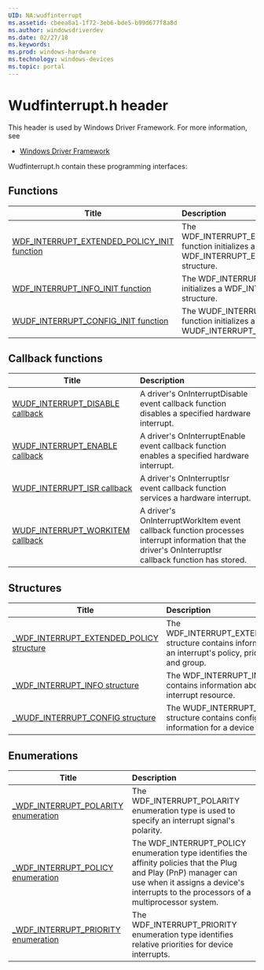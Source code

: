 ```yaml
---
UID: NA:wudfinterrupt
ms.assetid: cbeea8a1-1f72-3eb6-bde5-b99d677f8a8d
ms.author: windowsdriverdev
ms.date: 02/27/18
ms.keywords: 
ms.prod: windows-hardware
ms.technology: windows-devices
ms.topic: portal
---
```


# Wudfinterrupt.h header



This header is used by Windows Driver Framework. For more information, see
- [Windows Driver Framework](../_wdf/index.md)

Wudfinterrupt.h contain these programming interfaces:


## Functions

| Title   | Description   |
| ---- |:---- |
| [WDF_INTERRUPT_EXTENDED_POLICY_INIT function](nf-wudfinterrupt-wdf_interrupt_extended_policy_init.md) | The WDF_INTERRUPT_EXTENDED_POLICY_INIT function initializes a WDF_INTERRUPT_EXTENDED_POLICY structure. |
| [WDF_INTERRUPT_INFO_INIT function](nf-wudfinterrupt-wdf_interrupt_info_init.md) | The WDF_INTERRUPT_INFO_INIT function initializes a WDF_INTERRUPT_INFO structure. |
| [WUDF_INTERRUPT_CONFIG_INIT function](nf-wudfinterrupt-wudf_interrupt_config_init.md) | The WUDF_INTERRUPT_CONFIG_INIT function initializes a WUDF_INTERRUPT_CONFIG structure. |

## Callback functions

| Title   | Description   |
| ---- |:---- |
| [WUDF_INTERRUPT_DISABLE callback](nc-wudfinterrupt-wudf_interrupt_disable.md) | A driver's OnInterruptDisable event callback function disables a specified hardware interrupt. |
| [WUDF_INTERRUPT_ENABLE callback](nc-wudfinterrupt-wudf_interrupt_enable.md) | A driver's OnInterruptEnable event callback function enables a specified hardware interrupt. |
| [WUDF_INTERRUPT_ISR callback](nc-wudfinterrupt-wudf_interrupt_isr.md) | A driver's OnInterruptIsr event callback function services a hardware interrupt. |
| [WUDF_INTERRUPT_WORKITEM callback](nc-wudfinterrupt-wudf_interrupt_workitem.md) | A driver's OnInterruptWorkItem event callback function processes interrupt information that the driver's OnInterruptIsr callback function has stored. |

## Structures

| Title   | Description   |
| ---- |:---- |
| [_WDF_INTERRUPT_EXTENDED_POLICY structure](ns-wudfinterrupt-_wdf_interrupt_extended_policy.md) | The WDF_INTERRUPT_EXTENDED_POLICY structure contains information about an interrupt's policy, priority, affinity, and group. |
| [_WDF_INTERRUPT_INFO structure](ns-wudfinterrupt-_wdf_interrupt_info.md) | The WDF_INTERRUPT_INFO structure contains information about a device's interrupt resource. |
| [_WUDF_INTERRUPT_CONFIG structure](ns-wudfinterrupt-_wudf_interrupt_config.md) | The WUDF_INTERRUPT_CONFIG structure contains configuration information for a device interrupt. |

## Enumerations

| Title   | Description   |
| ---- |:---- |
| [_WDF_INTERRUPT_POLARITY enumeration](ne-wudfinterrupt-_wdf_interrupt_polarity.md) | The WDF_INTERRUPT_POLARITY enumeration type is used to specify an interrupt signal's polarity. |
| [_WDF_INTERRUPT_POLICY enumeration](ne-wudfinterrupt-_wdf_interrupt_policy.md) | The WDF_INTERRUPT_POLICY enumeration type identifies the affinity policies that the Plug and Play (PnP) manager can use when it assigns a device's interrupts to the processors of a multiprocessor system. |
| [_WDF_INTERRUPT_PRIORITY enumeration](ne-wudfinterrupt-_wdf_interrupt_priority.md) | The WDF_INTERRUPT_PRIORITY enumeration type identifies relative priorities for device interrupts. |
